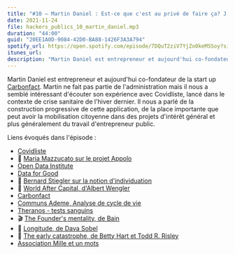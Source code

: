 ```yaml
---
title: "#10 – Martin Daniel : Est-ce que c'est au privé de faire ça? J'en sais rien mais il faut que ça existe et si ça n'existe pas, je vais le construire"
date: 2021-11-24
file: hackers_publics_10_martin_daniel.mp3
duration: "44:00"
guid: "20EE1A0D-9084-42D0-BA88-1426F3A3A794"
spotify_url: https://open.spotify.com/episode/7DQuT2ziV7YjZo0keMSSoy?si=1677b60f2fa84b1d
itunes_url:
description: "Martin Daniel est entrepreneur et aujourd'hui co-fondateur de la start up Carbonfact. Martin ne fait pas partie de l'administration mais il nous a semblé intéressant d'écouter son expérience avec Covidliste, lancé dans le contexte de crise sanitaire de l'hiver dernier. Il nous a parlé de la construction progressive de cette application, de la place importante que peut avoir la mobilisation citoyenne dans des projets d'intérêt général et plus généralement du travail d'entrepreneur public."
---
```


Martin Daniel est entrepreneur et aujourd'hui co-fondateur de la start up [Carbonfact](https://www.carbonfact.com/). Martin ne fait pas partie de l'administration mais il nous a semblé intéressant d'écouter son expérience avec Covidliste, lancé dans le contexte de crise sanitaire de l'hiver dernier. Il nous a parlé de la construction progressive de cette application, de la place importante que peut avoir la mobilisation citoyenne dans des projets d'intérêt général et plus généralement du travail d'entrepreneur public.

Liens évoqués dans l'épisode :

* [Covidliste](https://www.covidliste.com/)
* 📄 [Maria Mazzucato sur le projet Appolo](https://www.lecho.be/economie-politique/international/economie/mariana-mazzucato-economiste-le-modele-de-la-mission-sur-la-lune-doit-nous-inspirer/10309963.html)
* [Open Data Institute](https://theodi.org/)
* [Data for Good](https://dataforgood.fr/)
* 📄 [Bernard Stiegler sur la notion d'individuation](https://www.cairn.info/revue-documentaliste-sciences-de-l-information-2005-6-page-354.htm)
* 📘 [World After Capital, d'Albert Wengler](https://worldaftercapital.org/)
* [Carbonfact](https://www.carbonfact.com/)
* [Communs Ademe, Analyse de cycle de vie](https://www.ademe.fr/expertises/consommer-autrement/passer-a-laction/dossier/lanalyse-cycle-vie/quest-lacv)
* [Theranos - tests sanguins](https://fr.wikipedia.org/wiki/Theranos)
* 🎬 [The Founder's mentality, de Bain](https://www.youtube.com/watch?v=Rp4RCIfX66I)
* 📘 [Longitude, de Dava Sobel](https://www.decitre.fr/livres/longitude-9782020338585.html)
* 📄 [The early catastrophe, de Betty Hart et Todd R. Risley](https://www.aft.org/sites/default/files/periodicals/TheEarlyCatastrophe.pdf)
* [Association Mille et un mots](https://1001mots.org/)
